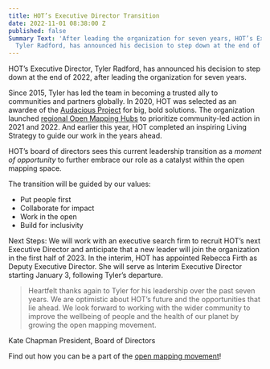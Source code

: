 ```yaml
---
title: HOT’s Executive Director Transition
date: 2022-11-01 08:38:00 Z
published: false
Summary Text: 'After leading the organization for seven years, HOT’s Executive Director,
  Tyler Radford, has announced his decision to step down at the end of 2022. '
---
```


HOT’s Executive Director, Tyler Radford, has announced his decision to step down at the end of 2022, after leading the organization for seven years.

Since 2015, Tyler has led the team in becoming a trusted ally to communities and partners globally. In 2020, HOT was selected as an awardee of the [Audacious Project](https://www.audaciousproject.org/grantees/humanitarian-openstreetmap-team) for big, bold solutions. The organization launched [regional Open Mapping Hubs](https://www.hotosm.org/hubs/) to prioritize community-led action in 2021 and 2022. And earlier this year, HOT completed an inspiring Living Strategy to guide our work in the years ahead. 

HOT’s board of directors sees this current leadership transition as a *moment of opportunity* to further embrace our role as a catalyst within the open mapping space. 

The transition will be guided by our values:

* Put people first
* Collaborate for impact
* Work in the open
* Build for inclusivity

Next Steps:
We will work with an executive search firm to recruit HOT’s next Executive Director and anticipate that a new leader will join the organization in the first half of 2023. In the interim, HOT has appointed Rebecca Firth as Deputy Executive Director. She will serve as Interim Executive Director starting January 3, following Tyler’s departure.  

> Heartfelt thanks again to Tyler for his leadership over the past seven years. We are optimistic about HOT’s future and the opportunities that lie ahead. We look forward to working with the wider community to improve the wellbeing of people and the health of our planet by growing the open mapping movement. 

Kate Chapman
President, Board of Directors


Find out how you can be a part of the [open mapping movement](https://www.hotosm.org/get-involved)! 

